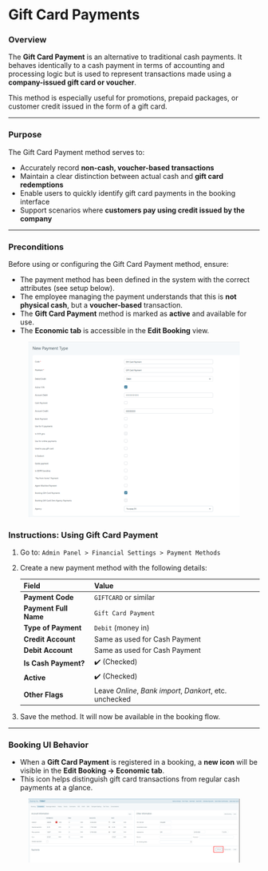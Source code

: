 # Gift Card Payments

### **Overview**

The **Gift Card Payment** is an alternative to traditional cash payments. It behaves identically to a cash payment in terms of accounting and processing logic but is used to represent transactions made using a **company-issued gift card or voucher**.

This method is especially useful for promotions, prepaid packages, or customer credit issued in the form of a gift card.

***

### **Purpose**

The Gift Card Payment method serves to:

* Accurately record **non-cash, voucher-based transactions**
* Maintain a clear distinction between actual cash and **gift card redemptions**
* Enable users to quickly identify gift card payments in the booking interface
* Support scenarios where **customers pay using credit issued by the company**

***

### **Preconditions**

Before using or configuring the Gift Card Payment method, ensure:

* The payment method has been defined in the system with the correct attributes (see setup below).
* The employee managing the payment understands that this is **not physical cash**, but a **voucher-based** transaction.
* The **Gift Card Payment** method is marked as **active** and available for use.
* The **Economic tab** is accessible in the **Edit Booking** view.

<figure><img src=".gitbook/assets/image (1) (1) (1) (1) (1) (1) (1) (1) (1) (1) (1) (1) (1) (1) (1) (1) (1) (1) (1) (1) (1) (1) (1) (1) (1) (1) (1) (1).png" alt=""><figcaption></figcaption></figure>

### **Instructions: Using Gift Card Payment**

1. Go to: `Admin Panel > Financial Settings > Payment Methods`
2.  Create a new payment method with the following details:

    | Field                 | Value                                                    |
    | --------------------- | -------------------------------------------------------- |
    | **Payment Code**      | `GIFTCARD` or similar                                    |
    | **Payment Full Name** | `Gift Card Payment`                                      |
    | **Type of Payment**   | `Debit` (money in)                                       |
    | **Credit Account**    | Same as used for Cash Payment                            |
    | **Debit Account**     | Same as used for Cash Payment                            |
    | **Is Cash Payment?**  | ✔️ (Checked)                                             |
    | **Active**            | ✔️ (Checked)                                             |
    | **Other Flags**       | Leave _Online_, _Bank import_, _Dankort_, etc. unchecked |
3. Save the method. It will now be available in the booking flow.

***

### **Booking UI Behavior**

* When a **Gift Card Payment** is registered in a booking, a **new icon** will be visible in the **Edit Booking → Economic tab**.
* This icon helps distinguish gift card transactions from regular cash payments at a glance.

<figure><img src=".gitbook/assets/image (14) (1) (1) (1) (1) (1) (1) (1) (1) (1) (1) (1) (1) (1) (1) (1) (1).png" alt=""><figcaption></figcaption></figure>
